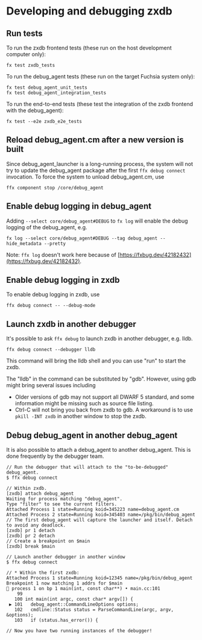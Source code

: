 # Developing and debugging zxdb

## Run tests

To run the zxdb frontend tests (these run on the host development computer
only):

```posix-terminal
fx test zxdb_tests
```

To run the debug\_agent tests (these run on the target Fuchsia system only):

```posix-terminal
fx test debug_agent_unit_tests
fx test debug_agent_integration_tests
```

To run the end-to-end tests (these test the integration of the zxdb frontend
with the debug\_agent):

```posix-terminal
fx test --e2e zxdb_e2e_tests
```

## Reload debug\_agent.cm after a new version is built

Since debug\_agent\_launcher is a long-running process, the system will not try to update
the debug\_agent package after the first `ffx debug connect` invocation.
To force the system to unload debug\_agent.cm, use

```posix-terminal
ffx component stop /core/debug_agent
```

## Enable debug logging in debug\_agent

Adding `--select core/debug_agent#DEBUG` to `fx log` will enable the debug logging of the
debug\_agent, e.g.

```posix-terminal
fx log --select core/debug_agent#DEBUG --tag debug_agent --hide_metadata --pretty
```

Note: `ffx log` doesn't work here because of [https://fxbug.dev/42182432](https://fxbug.dev/42182432).

## Enable debug logging in zxdb

To enable debug logging in zxdb, use

```posix-terminal
ffx debug connect -- --debug-mode
```

## Launch zxdb in another debugger

It's possible to ask `ffx debug` to launch zxdb in another debugger, e.g. lldb.

```posix-terminal
ffx debug connect --debugger lldb
```

This command will bring the lldb shell and you can use "run" to start the zxdb.

The "lldb" in the command can be substituted by "gdb".  However, using gdb might bring several
issues including

  * Older versions of gdb may not support all DWARF 5 standard, and some information might be
    missing such as source file listing.
  * Ctrl-C will not bring you back from zxdb to gdb. A workaround is to use `pkill -INT zxdb`
    in another window to stop the zxdb.

## Debug debug\_agent in another debug\_agent

It is also possible to attach a debug\_agent to another debug\_agent. This is done frequently by the
debugger team.

```none {:.devsite-disable-click-to-copy}
// Run the debugger that will attach to the "to-be-debugged" debug_agent.
$ ffx debug connect

// Within zxdb.
[zxdb] attach debug_agent
Waiting for process matching "debug_agent".
Type "filter" to see the current filters.
Attached Process 1 state=Running koid=345223 name=debug_agent.cm
Attached Process 2 state=Running koid=345403 name=/pkg/bin/debug_agent
// The first debug_agent will capture the launcher and itself. Detach to avoid any deadlock.
[zxdb] pr 1 detach
[zxdb] pr 2 detach
// Create a breakpoint on $main
[zxdb] break $main

// Launch another debugger in another window
$ ffx debug connect

// * Within the first zxdb:
Attached Process 1 state=Running koid=12345 name=/pkg/bin/debug_agent
Breakpoint 1 now matching 1 addrs for $main
🛑 process 1 on bp 1 main(int, const char**) • main.cc:101
    99
   100 int main(int argc, const char* argv[]) {
 ▶ 101   debug_agent::CommandLineOptions options;
   102   cmdline::Status status = ParseCommandLine(argc, argv, &options);
   103   if (status.has_error()) {

// Now you have two running instances of the debugger!
```
